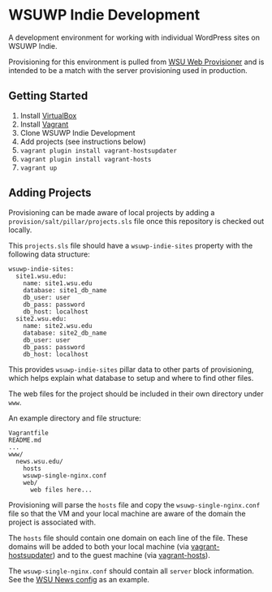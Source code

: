 # WSUWP Indie Development

A development environment for working with individual WordPress sites on WSUWP Indie.

Provisioning for this environment is pulled from [WSU Web Provisioner](https://github.com/washingtonstateuniversity/WSU-Web-Provisioner) and is intended to be a match with the server provisioning used in production.

## Getting Started

1. Install [VirtualBox](http://virtualbox.org)
2. Install [Vagrant](http://vagrantup.com)
3. Clone WSUWP Indie Development
4. Add projects (see instructions below)
5. `vagrant plugin install vagrant-hostsupdater`
6. `vagrant plugin install vagrant-hosts`
6. `vagrant up`

## Adding Projects

Provisioning can be made aware of local projects by adding a `provision/salt/pillar/projects.sls` file once this repository is checked out locally.

This `projects.sls` file should have a `wsuwp-indie-sites` property with the following data structure:
```
wsuwp-indie-sites:
  site1.wsu.edu:
    name: site1.wsu.edu
    database: site1_db_name
    db_user: user
    db_pass: password
    db_host: localhost
  site2.wsu.edu:
    name: site2.wsu.edu
    database: site2_db_name
    db_user: user
    db_pass: password
    db_host: localhost
```

This provides `wsuwp-indie-sites` pillar data to other parts of provisioning, which helps explain what database to setup and where to find other files.

The web files for the project should be included in their own directory under `www`.

An example directory and file structure:

```
Vagrantfile
README.md
...
www/
  news.wsu.edu/
    hosts
    wsuwp-single-nginx.conf
    web/
      web files here...
```

Provisioning will parse the `hosts` file and copy the `wsuwp-single-nginx.conf` file so that the VM and your local machine are aware of the domain the project is associated with.

The `hosts` file should contain one domain on each line of the file. These domains will be added to both your local machine (via [vagrant-hostsupdater](https://github.com/cogitatio/vagrant-hostsupdater)) and to the guest machine (via [vagrant-hosts](https://github.com/adrienthebo/vagrant-hosts/)).

The `wsuwp-single-nginx.conf` should contain all `server` block information. See the [WSU News config](https://github.com/washingtonstateuniversity/WSU-News/blob/master/wsuwp-single-nginx.conf) as an example.
